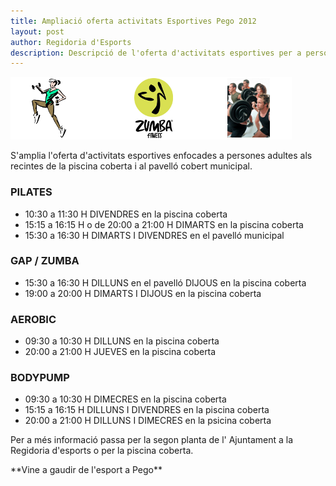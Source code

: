 ```yaml
---
title: Ampliació oferta activitats Esportives Pego 2012
layout: post
author: Regidoria d'Esports
description: Descripció de l'oferta d'activitats esportives per a personal adult en Pego
---
```


<div>
<img class="salone-image center" src="/images/news/20121015_AmpliacioActivitatsEsportives.png" alt="Activitats esportives 2012" />
</div>

S'amplia l'oferta d'activitats esportives enfocades a persones adultes als recintes de la piscina coberta i al pavelló cobert municipal.

### PILATES

* 10:30 a 11:30 H DIVENDRES  en la piscina coberta
* 15:15 a 16:15 H o de 20:00 a 21:00 H  DIMARTS  en la piscina coberta
* 15:30 a 16:30 H DIMARTS I DIVENDRES en el pavelló municipal

### GAP / ZUMBA

* 15:30 a 16:30 H DILLUNS en el pavelló DIJOUS en la piscina coberta
* 19:00 a 20:00 H DIMARTS I DIJOUS en la piscina coberta

### AEROBIC 

* 09:30 a 10:30 H DILLUNS en la piscina coberta
* 20:00 a 21:00 H JUEVES en la piscina coberta

### BODYPUMP 

* 09:30 a 10:30 H DIMECRES en la piscina coberta
* 15:15 a 16:15 H DILLUNS I DIVENDRES  en la piscina coberta
* 20:00 a 21:00 H DILLUNS I DIMECRES en la psicina coberta

Per a més informació passa per la segon planta de l' Ajuntament a la Regidoria d'esports o per la piscina coberta.

<div class="center">
**Vine a gaudir de l'esport a Pego**
</div>